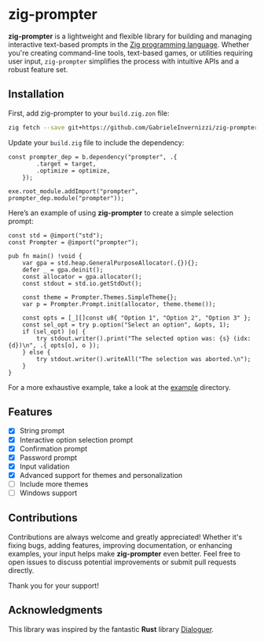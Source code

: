 # zig-prompter

**zig-prompter** is a lightweight and flexible library for building and managing interactive text-based prompts in the [Zig programming language](https://ziglang.org/). Whether you're creating command-line tools, text-based games, or utilities requiring user input, `zig-prompter` simplifies the process with intuitive APIs and a robust feature set.

## Installation

First, add zig-prompter to your `build.zig.zon` file:
```bash
zig fetch --save git+https://github.com/GabrieleInvernizzi/zig-prompter/
```

Update your `build.zig` file to include the dependency:
```zig
const prompter_dep = b.dependency("prompter", .{
        .target = target,
        .optimize = optimize,
    });

exe.root_module.addImport("prompter", prompter_dep.module("prompter"));
```

Here’s an example of using **zig-prompter** to create a simple selection prompt:
```zig
const std = @import("std");
const Prompter = @import("prompter");

pub fn main() !void {
    var gpa = std.heap.GeneralPurposeAllocator(.{}){};
    defer _ = gpa.deinit();
    const allocator = gpa.allocator();
    const stdout = std.io.getStdOut();

    const theme = Prompter.Themes.SimpleTheme{};
    var p = Prompter.Prompt.init(allocator, theme.theme());

    const opts = [_][]const u8{ "Option 1", "Option 2", "Option 3" };
    const sel_opt = try p.option("Select an option", &opts, 1);
    if (sel_opt) |o| {
        try stdout.writer().print("The selected option was: {s} (idx: {d})\n", .{ opts[o], o });
    } else {
        try stdout.writer().writeAll("The selection was aborted.\n");
    }
}
```

For a more exhaustive example, take a look at the [example](https://github.com/GabrieleInvernizzi/zig-prompter/tree/main/example) directory.

## Features
- [x] String prompt
- [x] Interactive option selection prompt
- [x] Confirmation prompt
- [x] Password prompt
- [x] Input validation
- [x] Advanced support for themes and personalization
- [ ] Include more themes
- [ ] Windows support

## Contributions
Contributions are always welcome and greatly appreciated! Whether it's fixing bugs, adding features, improving documentation, or enhancing examples, your input helps make **zig-prompter** even better. Feel free to open issues to discuss potential improvements or submit pull requests directly.

Thank you for your support!

## Acknowledgments  
This library was inspired by the fantastic **Rust** library [Dialoguer](https://github.com/mitsuhiko/dialoguer).
